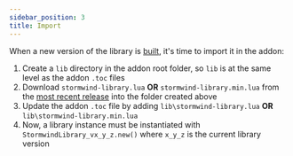 ```yaml
---
sidebar_position: 3
title: Import
---
```


When a new version of the library is [built](build), it's time to import it
in the addon:

1. Create a `lib` directory in the addon root folder, so `lib` is at the same 
   level as the addon `.toc` files
1. Download `stormwind-library.lua` **OR** `stormwind-library.min.lua` from the
   [most recent release](https://github.com/adrianocastro189/stormwind-library/releases)
   into the folder created above
1. Update the addon `.toc` file by adding
   `lib\stormwind-library.lua` **OR** `lib\stormwind-library.min.lua`
1. Now, a library instance must be instantiated with `StormwindLibrary_vx_y_z.new()` 
   where `x_y_z` is the current library version